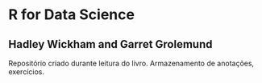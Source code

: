 # R for Data Science
## Hadley Wickham and Garret Grolemund

Repositório criado durante leitura do livro. 
Armazenamento de anotações, exercícios. 
